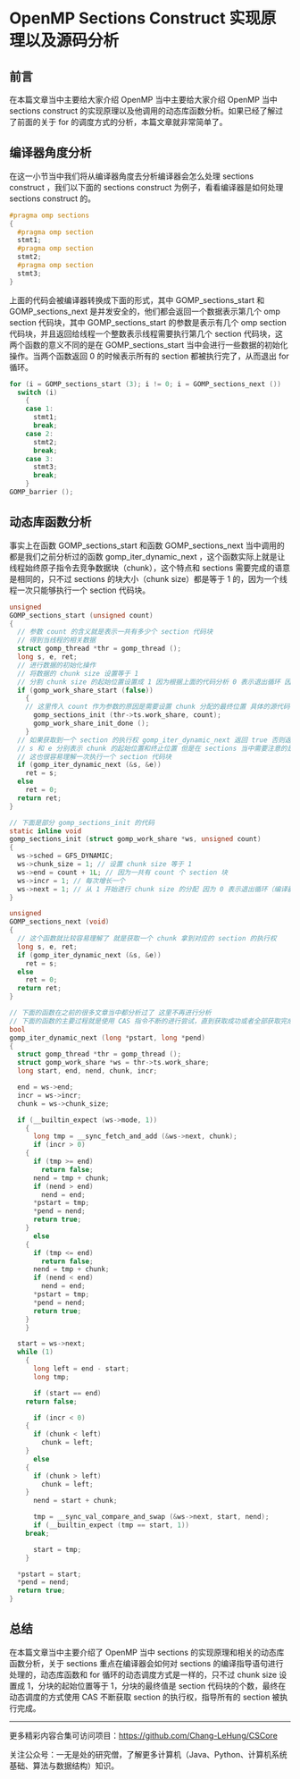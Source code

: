 # OpenMP Sections Construct 实现原理以及源码分析

## 前言

在本篇文章当中主要给大家介绍 OpenMP 当中主要给大家介绍 OpenMP 当中 sections construct 的实现原理以及他调用的动态库函数分析。如果已经了解过了前面的关于 for 的调度方式的分析，本篇文章就非常简单了。

## 编译器角度分析

在这一小节当中我们将从编译器角度去分析编译器会怎么处理 sections construct ，我们以下面的 sections construct 为例子，看看编译器是如何处理 sections construct 的。

```c
#pragma omp sections
{
  #pragma omp section
  stmt1;
  #pragma omp section
  stmt2;
  #pragma omp section
  stmt3;
}
```

上面的代码会被编译器转换成下面的形式，其中 GOMP_sections_start 和 GOMP_sections_next 是并发安全的，他们都会返回一个数据表示第几个 omp section 代码块，其中 GOMP_sections_start 的参数是表示有几个 omp section 代码块，并且返回给线程一个整数表示线程需要执行第几个 section 代码块，这两个函数的意义不同的是在 GOMP_sections_start 当中会进行一些数据的初始化操作。当两个函数返回 0 的时候表示所有的 section 都被执行完了，从而退出 for 循环。

```c
for (i = GOMP_sections_start (3); i != 0; i = GOMP_sections_next ())
  switch (i)
    {
    case 1:
      stmt1;
      break;
    case 2:
      stmt2;
      break;
    case 3:
      stmt3;
      break;
    }
GOMP_barrier ();
```

## 动态库函数分析

事实上在函数 GOMP_sections_start 和函数 GOMP_sections_next 当中调用的都是我们之前分析过的函数 gomp_iter_dynamic_next ，这个函数实际上就是让线程始终原子指令去竞争数据块（chunk），这个特点和 sections 需要完成的语意是相同的，只不过 sections 的块大小（chunk size）都是等于 1 的，因为一个线程一次只能够执行一个 section 代码块。

```c
unsigned
GOMP_sections_start (unsigned count)
{
  // 参数 count 的含义就是表示一共有多少个 section 代码块
  // 得到当线程的相关数据
  struct gomp_thread *thr = gomp_thread ();
  long s, e, ret;
  // 进行数据的初始化操作
  // 将数据的 chunk size 设置等于 1
  // 分割 chunk size 的起始位置设置成 1 因为根据上面的代码分析 0 表示退出循环 因此不能够使用 0 作为分割的起始位置
  if (gomp_work_share_start (false))
    {
    // 这里传入 count 作为参数的原因是需要设置 chunk 分配的最终位置 具体的源代码在下方
      gomp_sections_init (thr->ts.work_share, count);
      gomp_work_share_init_done ();
    }
  // 如果获取到一个 section 的执行权 gomp_iter_dynamic_next 返回 true 否则返回 false 
  // s 和 e 分别表示 chunk 的起始位置和终止位置 但是在 sections 当中需要注意的是所有的 chunk size 都等于 1
  // 这也很容易理解一次执行一个 section 代码块
  if (gomp_iter_dynamic_next (&s, &e))
    ret = s;
  else
    ret = 0;
  return ret;
}

// 下面是部分 gomp_sections_init 的代码
static inline void
gomp_sections_init (struct gomp_work_share *ws, unsigned count)
{
  ws->sched = GFS_DYNAMIC;
  ws->chunk_size = 1; // 设置 chunk size 等于 1
  ws->end = count + 1L; // 因为一共有 count 个 section 块
  ws->incr = 1; // 每次增长一个
  ws->next = 1; // 从 1 开始进行 chunk size 的分配 因为 0 表示退出循环（编译器角度分析）
}

unsigned
GOMP_sections_next (void)
{
  // 这个函数就比较容易理解了 就是获取一个 chunk 拿到对应的 section 的执行权
  long s, e, ret;
  if (gomp_iter_dynamic_next (&s, &e))
    ret = s;
  else
    ret = 0;
  return ret;
}

// 下面的函数在之前的很多文章当中都分析过了 这里不再进行分析
// 下面的函数的主要过程就是使用 CAS 指令不断的进行尝试，直到获取成功或者全部获取完成 没有 chunk 需要分配
bool
gomp_iter_dynamic_next (long *pstart, long *pend)
{
  struct gomp_thread *thr = gomp_thread ();
  struct gomp_work_share *ws = thr->ts.work_share;
  long start, end, nend, chunk, incr;

  end = ws->end;
  incr = ws->incr;
  chunk = ws->chunk_size;

  if (__builtin_expect (ws->mode, 1))
    {
      long tmp = __sync_fetch_and_add (&ws->next, chunk);
      if (incr > 0)
	{
	  if (tmp >= end)
	    return false;
	  nend = tmp + chunk;
	  if (nend > end)
	    nend = end;
	  *pstart = tmp;
	  *pend = nend;
	  return true;
	}
      else
	{
	  if (tmp <= end)
	    return false;
	  nend = tmp + chunk;
	  if (nend < end)
	    nend = end;
	  *pstart = tmp;
	  *pend = nend;
	  return true;
	}
    }

  start = ws->next;
  while (1)
    {
      long left = end - start;
      long tmp;

      if (start == end)
	return false;

      if (incr < 0)
	{
	  if (chunk < left)
	    chunk = left;
	}
      else
	{
	  if (chunk > left)
	    chunk = left;
	}
      nend = start + chunk;

      tmp = __sync_val_compare_and_swap (&ws->next, start, nend);
      if (__builtin_expect (tmp == start, 1))
	break;

      start = tmp;
    }

  *pstart = start;
  *pend = nend;
  return true;
}
```

## 总结

在本篇文章当中主要介绍了 OpenMP 当中 sections 的实现原理和相关的动态库函数分析，关于 sections 重点在编译器会如何对 sections 的编译指导语句进行处理的，动态库函数和 for 循环的动态调度方式是一样的，只不过 chunk size 设置成 1，分块的起始位置等于 1，分块的最终值是 section 代码块的个数，最终在动态调度的方式使用 CAS 不断获取 section 的执行权，指导所有的 section 被执行完成。

---

更多精彩内容合集可访问项目：<https://github.com/Chang-LeHung/CSCore>

关注公众号：一无是处的研究僧，了解更多计算机（Java、Python、计算机系统基础、算法与数据结构）知识。

